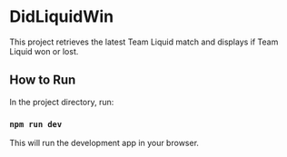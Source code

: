 # DidLiquidWin

This project retrieves the latest Team Liquid match and displays if Team Liquid won or lost.

## How to Run

In the project directory, run:

### `npm run dev`

This will run the development app in your browser.